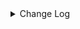 <details><summary> Change Log </summary>

| Change | Commit | Version |
| --- | --- | --- |
|[Feature] Support tidb cdc connector source #7199 (#7477)|https://github.com/apache/seatunnel/commit/87ec786bd|2.3.8|

</details>
